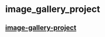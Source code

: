 # image_gallery_project

##  [image-gallery-project](https://faziletkosure.github.io/image_gallery_project/)
